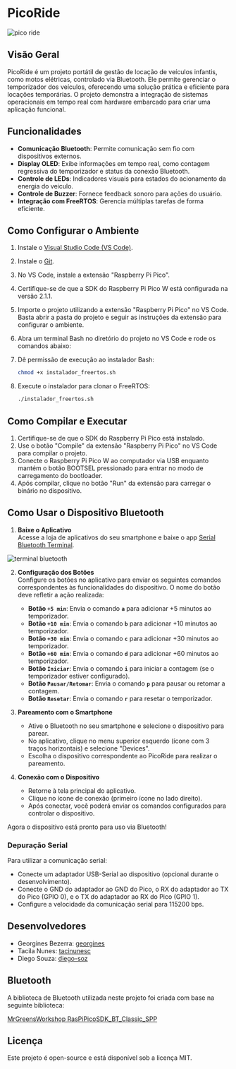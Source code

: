 # PicoRide

![pico ride](img\pico_ride.jpeg)

## Visão Geral

PicoRide é um projeto portátil de gestão de locação de veículos infantis, como motos elétricas, controlado via Bluetooth. Ele permite gerenciar o temporizador dos veículos, oferecendo uma solução prática e eficiente para locações temporárias. O projeto demonstra a integração de sistemas operacionais em tempo real com hardware embarcado para criar uma aplicação funcional.

## Funcionalidades

- **Comunicação Bluetooth**: Permite comunicação sem fio com dispositivos externos.
- **Display OLED**: Exibe informações em tempo real, como contagem regressiva do temporizador e status da conexão Bluetooth.
- **Controle de LEDs**: Indicadores visuais para estados do acionamento da energia do veiculo.
- **Controle de Buzzer**: Fornece feedback sonoro para ações do usuário.
- **Integração com FreeRTOS**: Gerencia múltiplas tarefas de forma eficiente.

## Como Configurar o Ambiente

1. Instale o [Visual Studio Code (VS Code)](https://code.visualstudio.com/).
2. Instale o [Git](https://git-scm.com/).
3. No VS Code, instale a extensão "Raspberry Pi Pico".
4. Certifique-se de que a SDK do Raspberry Pi Pico W está configurada na versão 2.1.1.
5. Importe o projeto utilizando a extensão "Raspberry Pi Pico" no VS Code. Basta abrir a pasta do projeto e seguir as instruções da extensão para configurar o ambiente.
6. Abra um terminal Bash no diretório do projeto no VS Code e rode os comandos abaixo:

7. Dê permissão de execução ao instalador Bash:

   ```bash
   chmod +x instalador_freertos.sh
   ```

8. Execute o instalador para clonar o FreeRTOS:

   ```bash
   ./instalador_freertos.sh
   ```

## Como Compilar e Executar

1. Certifique-se de que o SDK do Raspberry Pi Pico está instalado.
2. Use o botão "Compile" da extensão "Raspberry Pi Pico" no VS Code para compilar o projeto.
3. Conecte o Raspberry Pi Pico W ao computador via USB enquanto mantém o botão BOOTSEL pressionado para entrar no modo de carregamento do bootloader.
4. Após compilar, clique no botão "Run" da extensão para carregar o binário no dispositivo.

## Como Usar o Dispositivo Bluetooth

1. **Baixe o Aplicativo**  
   Acesse a loja de aplicativos do seu smartphone e baixe o app [Serial Bluetooth Terminal](https://play.google.com/store/apps/details?id=de.kai_morich.serial_bluetooth_terminal&hl=pt_BR).

![terminal bluetooth](img/terminal_tela_teste_conexao.jpeg)

2. **Configuração dos Botões**  
   Configure os botões no aplicativo para enviar os seguintes comandos correspondentes às funcionalidades do dispositivo. O nome do botão deve refletir a ação realizada:

   - **Botão `+5 min`**: Envia o comando **`a`** para adicionar +5 minutos ao temporizador.
   - **Botão `+10 min`**: Envia o comando **`b`** para adicionar +10 minutos ao temporizador.
   - **Botão `+30 min`**: Envia o comando **`c`** para adicionar +30 minutos ao temporizador.
   - **Botão `+60 min`**: Envia o comando **`d`** para adicionar +60 minutos ao temporizador.
   - **Botão `Iniciar`**: Envia o comando **`i`** para iniciar a contagem (se o temporizador estiver configurado).
   - **Botão `Pausar/Retomar`**: Envia o comando **`p`** para pausar ou retomar a contagem.
   - **Botão `Resetar`**: Envia o comando **`r`** para resetar o temporizador.

3. **Pareamento com o Smartphone**  
   - Ative o Bluetooth no seu smartphone e selecione o dispositivo para parear.
   - No aplicativo, clique no menu superior esquerdo (ícone com 3 traços horizontais) e selecione "Devices".
   - Escolha o dispositivo correspondente ao PicoRide para realizar o pareamento.

4. **Conexão com o Dispositivo**  
   - Retorne à tela principal do aplicativo.
   - Clique no ícone de conexão (primeiro ícone no lado direito).
   - Após conectar, você poderá enviar os comandos configurados para controlar o dispositivo.

Agora o dispositivo está pronto para uso via Bluetooth!

### Depuração Serial

Para utilizar a comunicação serial:

- Conecte um adaptador USB-Serial ao dispositivo (opcional durante o desenvolvimento).
- Conecte o GND do adaptador ao GND do Pico, o RX do adaptador ao TX do Pico (GPIO 0), e o TX do adaptador ao RX do Pico (GPIO 1).
- Configure a velocidade da comunicação serial para 115200 bps.

## Desenvolvedores

- Georgines Bezerra: [georgines](https://github.com/georgines)
- Tacila Nunes: [tacinunesc](https://github.com/tacinunesc)
- Diego Souza: [diego-soz](https://github.com/diego-soz)

## Bluetooth

A biblioteca de Bluetooth utilizada neste projeto foi criada com base na seguinte biblioteca:

[MrGreensWorkshop RasPiPicoSDK_BT_Classic_SPP](https://github.com/MrGreensWorkshop/RasPiPicoSDK_BT_Classic_SPP/tree/main)

## Licença

Este projeto é open-source e está disponível sob a licença MIT.
